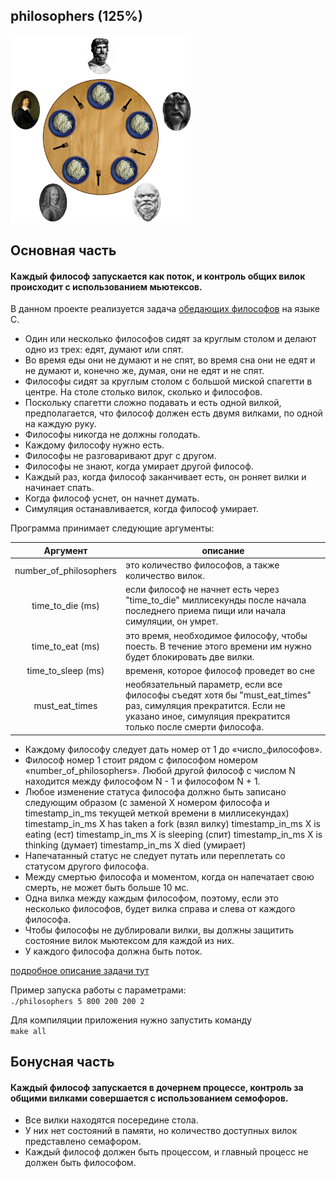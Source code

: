 ## philosophers (125%)
<img src="philosophers_example.png" height="300"/>
<p>

## Основная часть
#### Каждый философ запускается как поток, и контроль общих вилок происходит с использованием мьютексов.

В данном проекте реализуется задача [обедающих философов](https://ru.wikipedia.org/wiki/%D0%97%D0%B0%D0%B4%D0%B0%D1%87%D0%B0_%D0%BE%D0%B1_%D0%BE%D0%B1%D0%B5%D0%B4%D0%B0%D1%8E%D1%89%D0%B8%D1%85_%D1%84%D0%B8%D0%BB%D0%BE%D1%81%D0%BE%D1%84%D0%B0%D1%85) на языке С.

* Один или несколько философов сидят за круглым столом и делают одно из трех: едят, думают или спят.
* Во время еды они не думают и не спят, во время сна они не едят и не думают и, конечно же, думая, они не едят и не спят.
* Философы сидят за круглым столом с большой миской спагетти в центре.
На столе столько вилок, сколько и философов.
* Поскольку спагетти сложно подавать и есть одной вилкой, предполагается, что философ должен есть двумя вилками, по одной на каждую руку.
* Философы никогда не должны голодать.
* Каждому философу нужно есть.
* Философы не разговаривают друг с другом.
* Философы не знают, когда умирает другой философ.
* Каждый раз, когда философ заканчивает есть, он роняет вилки и начинает спать.
* Когда философ уснет, он начнет думать.
* Симуляция останавливается, когда философ умирает.

Программа принимает следующие аргументы: 

| Аргумент      | описание  |
|:-------------:|---------------|
| number_of_philosophers    | это количество философов, а также количество вилок. |
| time_to_die (ms)          | если философ не начнет есть  через "time_to_die" миллисекунды после начала последнего приема пищи или начала симуляции, он умрет. |
| time_to_eat (ms)          | это время, необходимое философу, чтобы поесть. В течение этого времени им нужно будет блокировать две вилки. |
| time_to_sleep (ms)        | временя, которое философ проведет во сне |
| must_eat_times            | необязательный параметр, если все философы съедят хотя бы "must_eat_times" раз, симуляция прекратится. Если не указано иное, симуляция прекратится только после смерти философа. |

* Каждому философу следует дать номер от 1 до «число_философов».
* Философ номер 1 стоит рядом с философом номером «number_of_philosophers». Любой другой философ с числом N находится между философом N - 1 и философом N + 1.
* Любое изменение статуса философа должно быть записано следующим образом (с заменой X номером философа и timestamp_in_ms текущей меткой времени в миллисекундах)
timestamp_in_ms X has taken a fork (взял вилку)
timestamp_in_ms X is eating (ест)
timestamp_in_ms X is sleeping (спит)
timestamp_in_ms X is thinking (думает)
timestamp_in_ms X died (умирает)
* Напечатанный статус не следует путать или переплетать со статусом другого философа.
* Между смертью философа и моментом, когда он напечатает свою смерть, не может быть больше 10 мс.
* Одна вилка между каждым философом, поэтому, если это несколько философов, будет вилка справа и слева от каждого философа.
* Чтобы философы не дублировали вилки, вы должны защитить состояние вилок мьютексом для каждой из них.
* У каждого философа должна быть поток.

[подробное описание задачи тут](en.subject.pdf)

Пример запуска работы с параметрами: \
```./philosophers 5 800 200 200 2```  <br>

Для компиляции приложения нужно запустить команду \
```make all```  <br>

## Бонусная часть
#### Каждый философ запускается в дочернем процессе, контроль за общими вилками совершается с использованием семофоров.

* Все вилки находятся посередине стола.
* У них нет состояний в памяти, но количество доступных вилок представлено семафором.
* Каждый философ должен быть процессом, и главный процесс не должен быть философом.
